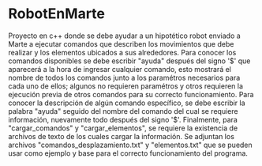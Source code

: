 # RobotEnMarte
Proyecto en c++ donde se debe ayudar a un hipotético robot enviado a Marte a ejecutar comandos que describen los movimientos que debe realizar y los elementos ubicados a sus alrededores.
Para conocer los comandos disponibles se debe escribir "ayuda" después del signo '$' que aparecerá a la hora de ingresar cualquier comando, esto mostrará el nombre de todos los comandos junto a los paramétros necesarios para cada uno de ellos; algunos no requieren paramétros y otros requieren la ejecución previa de otros comandos para su correcto funcionamiento.
Para conocer la descripción de algún comando específico, se debe escribir la palabra "ayuda" seguido del nombre del comando del cual se requiere información, nuevamente todo después del signo '$'.
Finalmente, para "cargar_comandos" y "cargar_elementos", se requiere la existencia de archivos de texto de los cuales cargar la información. Se adjuntan los archivos "comandos_desplazamiento.txt" y "elementos.txt" que se pueden usar como ejemplo y base para el correcto funcionamiento del programa.

